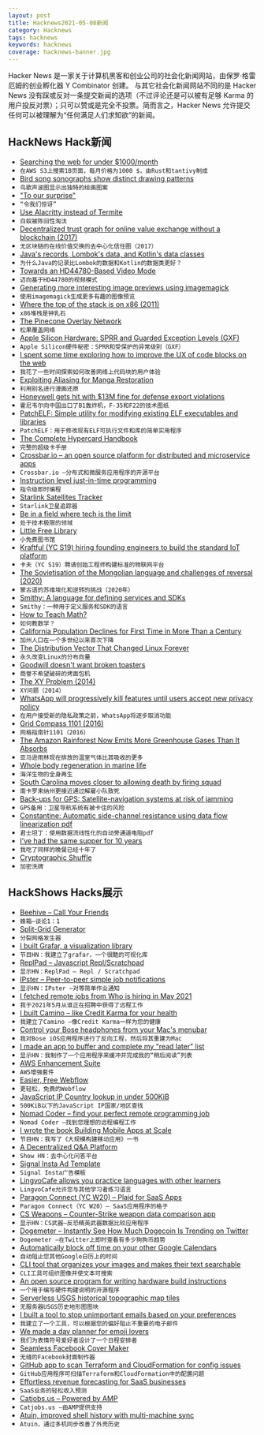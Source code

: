 ```yaml
---
layout: post
title: Hacknews2021-05-08新闻
category: Hacknews
tags: hacknews
keywords: hacknews
coverage: hacknews-banner.jpg
---
```


Hacker News 是一家关于计算机黑客和创业公司的社会化新闻网站，由保罗·格雷厄姆的创业孵化器 Y Combinator 创建。
与其它社会化新闻网站不同的是 Hacker News 没有踩或反对一条提交新闻的选项（不过评论还是可以被有足够 Karma 的用户投反对票）；只可以赞或是完全不投票。简而言之，Hacker News 允许提交任何可以被理解为“任何满足人们求知欲”的新闻。

## HackNews Hack新闻


- [Searching the web for under $1000/month](https://quickwit.io/blog/commoncrawl/)
- `在AWS S3上搜索1B页面，每月价格为1000 $，由Rust和tantivy制成`
- [Bird song sonographs show distinct drawing patterns](https://soundshader.github.io/hss/gallery/)
- `鸟歌声波图显示出独特的绘画图案`
- ["To our surprise"](https://scholar.google.com/scholar?q=%22to+our+surprise%22)
- `“令我们惊讶”`
- [Use Alacritty instead of Termite](https://github.com/thestinger/termite)
- `白蚁被陈旧性淘汰`
- [Decentralized trust graph for online value exchange without a blockchain (2017)](https://web.archive.org/web/20170722064044/https://settle.network/posts/intro/)
- `无区块链的在线价值交换的去中心化信任图（2017）`
- [Java's records, Lombok's data, and Kotlin's data classes](https://nipafx.dev/java-record-semantics/)
- `为什么Java的记录比Lombok的数据和Kotlin的数据类更好？`
- [Towards an HD44780-Based Video Mode](https://github.com/MisterHW/44780HD)
- `迈向基于HD44780的视频模式`
- [Generating more interesting image previews using imagemagick](https://ognjen.io/generating-more-interesting-image-previews-using-imagemagick/)
- `使用imagemagick生成更多有趣的图像预览`
- [Where the top of the stack is on x86 (2011)](https://eli.thegreenplace.net/2011/02/04/where-the-top-of-the-stack-is-on-x86/)
- `x86堆栈是钟乳石`
- [The Pinecone Overlay Network](https://matrix.org/blog/2021/05/06/introducing-the-pinecone-overlay-network)
- `松果覆盖网络`
- [Apple Silicon Hardware: SPRR and Guarded Exception Levels (GXF)](https://blog.svenpeter.dev/posts/m1_sprr_gxf/)
- `Apple Silicon硬件秘密：SPRR和受保护的异常级别（GXF）`
- [I spent some time exploring how to improve the UX of code blocks on the web](https://ped.ro/blog/code-blocks-but-better)
- `我花了一些时间探索如何改善网络上代码块的用户体验`
- [Exploiting Aliasing for Manga Restoration](https://github.com/msxie92/MangaRestoration)
- `利用别名进行漫画还原`
- [Honeywell gets hit with $13M fine for defense export violations](https://www.defensenews.com/industry/2021/05/04/honeywell-fined-13-million-for-defense-export-violations/)
- `霍尼韦尔向中国出口了B1轰炸机，F-35和F22的技术图纸`
- [PatchELF: Simple utility for modifying existing ELF executables and libraries](https://github.com/NixOS/patchelf)
- `PatchELF：用于修改现有ELF可执行文件和库的简单实用程序`
- [The Complete Hypercard Handbook](https://archive.org/details/The_Complete_HyperCard_Handbook/)
- `完整的超级卡手册`
- [Crossbar.io – an open source platform for distributed and microservice apps](https://crossbar.io/)
- `Crossbar.io –分布式和微服务应用程序的开源平台`
- [Instruction level just-in-time programming](https://blog.asrpo.com/jit_programming)
- `指令级即时编程`
- [Starlink Satellites Tracker](https://findstarlink.com)
- `Starlink卫星追踪器`
- [Be in a field where tech is the limit](https://mathiaskirkbonde.substack.com/p/be-in-a-field-where-tech-is-the-limit)
- `处于技术极限的领域`
- [Little Free Library](http://littlefreelibrary.org/)
- `小免费图书馆`
- [Kraftful (YC S19) hiring founding engineers to build the standard IoT platform](https://www.ycombinator.com/companies/kraftful/)
- `卡夫（YC S19）聘请创始工程师构建标准的物联网平台`
- [The Sovietisation of the Mongolian language and challenges of reversal (2020)](https://blogs.bl.uk/endangeredarchives/2020/11/whats-in-a-name-the-sovietisation-of-a-modern-mongolian-language.html)
- `蒙古语的苏维埃化和逆转的挑战（2020年）`
- [Smithy: A language for defining services and SDKs](https://awslabs.github.io/smithy/)
- `Smithy：一种用于定义服务和SDK的语言`
- [How to Teach Math?](https://rjlipton.wpcomstaging.com/2021/05/05/how-to-teach-math/)
- `如何教数学？`
- [California Population Declines for First Time in More Than a Century](https://www.wsj.com/articles/california-population-declines-for-first-time-in-more-than-a-century-11620416887)
- `加州人口在一个多世纪以来首次下降`
- [The Distribution Vector That Changed Linux Forever](https://tedium.co/2021/05/07/linux-live-cd-history/)
- `永久改变Linux的分布向量`
- [Goodwill doesn't want broken toasters](https://www.npr.org/2021/05/06/993821945/goodwill-doesnt-want-your-broken-toaster)
- `商誉不希望破碎的烤面包机`
- [The XY Problem (2014)](https://xyproblem.info/)
- `XY问题（2014）`
- [WhatsApp will progressively kill features until users accept new privacy policy](https://www.androidpolice.com/2021/05/07/whatsapp-chickens-out-on-its-privacy-policy-deadline/)
- `在用户接受新的隐私政策之前，WhatsApp将逐步取消功能`
- [Grid Compass 1101 (2016)](https://oldcomputers.net/grid1101.html)
- `网格指南针1101（2016）`
- [The Amazon Rainforest Now Emits More Greenhouse Gases Than It Absorbs](https://www.smithsonianmag.com/smart-news/amazon-rainforest-now-emits-more-greenhouse-gases-it-absorbs-180977347/)
- `亚马逊雨林现在排放的温室气体比其吸收的更多`
- [Whole body regeneration in marine life](https://pubmed.ncbi.nlm.nih.gov/33937252/)
- `海洋生物的全身再生`
- [South Carolina moves closer to allowing death by firing squad](https://www.bbc.com/news/world-us-canada-57027628)
- `南卡罗来纳州更接近通过解雇小队致死`
- [Back-ups for GPS: Satellite-navigation systems at risk of jamming](https://www.economist.com/science-and-technology/2021/05/06/satellite-navigation-systems-such-as-gps-are-at-risk-of-jamming)
- `GPS备用：卫星导航系统有被卡住的风险`
- [Constantine: Automatic side-channel resistance using data flow linearization pdf](https://download.vusec.net/papers/constantine_ccs21.pdf)
- `君士坦丁：使用数据流线性化的自动旁通道电阻pdf`
- [I’ve had the same supper for 10 years](https://www.theguardian.com/lifeandstyle/2021/apr/16/experience-ive-had-the-same-supper-for-10-years)
- `我吃了同样的晚餐已经十年了`
- [Cryptographic Shuffle](https://www.brainonfire.net/blog/2021/05/06/cryptographic-shuffle/)
- `加密洗牌`


## HackShows Hacks展示

- [ Beehive – Call Your Friends](https://www.askbeehive.com/)
- `蜂箱–谈论1：1`
- [ Split-Grid Generator](https://split.js.org/#/split-grid)
- `分裂网格发生器`
- [ I built Grafar, a visualization library](https://thoughtspile.github.io/grafar?new)
- `节目HN：我建立了grafar，一个很酷的可视化库`
- [ ReplPad – Javascript Repl/Scratchpad](https://replpad.com/)
- `显示HN：ReplPad – Repl / Scratchpad`
- [ IPster – Peer-to-peer simple job notifications](https://ipster.io/)
- `显示HN：IPster –对等简单作业通知`
- [ I fetched remote jobs from Who is hiring in May 2021](https://remotehunt.com/hacker-news/remote-jobs)
- `我于2021年5月从谁正在招聘中获得了远程工作`
- [ I built Camino – like Credit Karma for your health](http://caminohealthapp.com)
- `我建立了Camino –像Credit Karma一样为您的健康`
- [ Control your Bose headphones from your Mac's menubar](https://boze.app)
- `我对Bose iOS应用程序进行了反向工程，然后将其重建为Mac`
- [ I made an app to buffer and complete my "read later" list](https://closetab.email/inbox)
- `显示HN：我制作了一个应用程序来缓冲并完成我的“稍后阅读”列表`
- [ AWS Enhancement Suite](https://chrome.google.com/webstore/detail/deref-%E2%80%94-aws-enhancement-s/nankdihhphnhbfhhcpncdfofgfdbfpmo)
- `AWS增强套件`
- [ Easier, Free Webflow](https://aspect.app?source=yc)
- `更轻松，免费的Webflow`
- [ JavaScript IP Country lookup in under 500KiB](https://www.npmjs.com/package/ip3country)
- `500KiB以下的JavaScript IP国家/地区查找`
- [ Nomad Coder – find your perfect remote programming job](https://nomadcoder.work/)
- `Nomad Coder –找到您理想的远程编程工作`
- [ I wrote the book Building Mobile Apps at Scale](http://mobileatscale.com/)
- `节目HN：我写了《大规模构建移动应用》一书`
- [ A Decentralized Q&A Platform](https://musing.io)
- `Show HN：去中心化问答平台`
- [ Signal Insta Ad Template](https://tacix.at/experiments/signal.html)
- `Signal Insta广告模板`
- [ LingvoCafe allows you practice languages with other learners](https://www.lingvo.cafe/)
- `LingvoCafe允许您与其他学习者练习语言`
- [ Paragon Connect (YC W20) – Plaid for SaaS Apps](item?id=27050798)
- `Paragon Connect（YC W20）– SaaS应用程序的格子`
- [ CS Weapons – Counter-Strike weapon data comparison app](https://www.csweapons.com)
- `显示HN：CS武器–反恐精英武器数据比较应用程序`
- [ Dogemeter – Instantly See How Much Dogecoin Is Trending on Twitter](https://dogemeter.netlify.app/)
- `Dogemeter –在Twitter上即时查看有多少狗狗币趋势`
- [ Automatically block off time on your other Google Calendars](https://calendarpush.com/)
- `自动阻止您其他Google日历上的时间`
- [ CLI tool that organizes your images and makes their text searchable](https://www.npmjs.com/package/cluttr)
- `CLI工具可组织图像并使文本可搜索`
- [ An open source program for writing hardware build instructions](https://gitbuilding.io/)
- `一个用于编写硬件构建说明的开源程序`
- [ Serverless USGS historical topographic map tiles](https://kylebarron.dev/usgs-topo-mosaic)
- `无服务器USGS历史地形图图块`
- [ I built a tool to stop unimportant emails based on your preferences](https://www.inmoat.com/)
- `我建立了一个工具，可以根据您的偏好阻止不重要的电子邮件`
- [ We made a day planner for emoji lovers](https://apps.apple.com/in/app/notmoji/id1557831831)
- `我们为表情符号爱好者设计了一个日程安排者`
- [ Seamless Facebook Cover Maker](https://quotescover.com/tools/facebook-cover-photo-maker)
- `无缝的Facebook封面制作器`
- [ GitHub app to scan Terraform and CloudFormation for config issues](https://github.com/apps/iacbot)
- `GitHub应用程序可扫描Terraform和CloudFormation中的配置问题`
- [ Effortless revenue forecasting for SaaS businesses](https://saascast.io)
- `SaaS业务的轻松收入预测`
- [ Catjobs.us – Powered by AMP](https://catjobs.us/)
- `Catjobs.us –由AMP提供支持`
- [ Atuin, improved shell history with multi-machine sync](https://github.com/ellie/atuin)
- `Atuin，通过多机同步改善了外壳历史`

